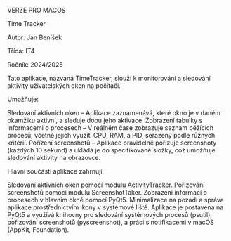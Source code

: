 VERZE PRO MACOS

Time Tracker

Autor: Jan Beníšek

Třída: IT4

Ročník: 2024/2025


Tato aplikace, nazvaná TimeTracker, slouží k monitorování a sledování aktivity uživatelských oken na počítači. 

Umožňuje:

Sledování aktivních oken – Aplikace zaznamenává, které okno je v daném okamžiku aktivní, a sleduje dobu jeho aktivace.
Zobrazení tabulky s informacemi o procesech – V reálném čase zobrazuje seznam běžících procesů, včetně jejich využití CPU, RAM, a PID, seřazený podle různých kritérií.
Pořízení screenshotů – Aplikace pravidelně pořizuje screenshoty (každých 10 sekund) a ukládá je do specifikované složky, což umožňuje sledování aktivity na obrazovce.


Hlavní součásti aplikace zahrnují:

Sledování aktivních oken pomocí modulu ActivityTracker.
Pořizování screenshotů pomocí modulu ScreenshotTaker.
Zobrazení informací o procesech v hlavním okně pomocí PyQt5.
Minimalizace na pozadí a správa aplikace prostřednictvím ikony v systémové liště.
Aplikace je postavena na PyQt5 a využívá knihovny pro sledování systémových procesů (psutil), pořizování screenshotů (pyscreenshot), a práci s notifikacemi v macOS (AppKit, Foundation).
